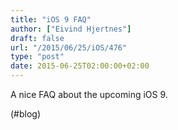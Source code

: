 ```yaml
---
title: "iOS 9 FAQ"
author: ["Eivind Hjertnes"]
draft: false
url: "/2015/06/25/iOS/476"
type: "post"
date: 2015-06-25T02:00:00+02:00
---
```


A nice FAQ about the upcoming iOS 9.

(#blog)

